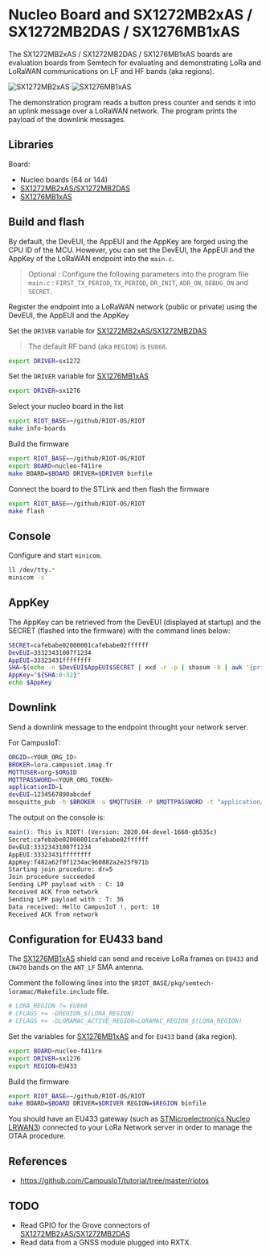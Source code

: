 # Nucleo Board and SX1272MB2xAS / SX1272MB2DAS / SX1276MB1xAS

The SX1272MB2xAS / SX1272MB2DAS / SX1276MB1xAS boards are evaluation boards from Semtech for evaluating and demonstrating LoRa and LoRaWAN communications on LF and HF bands (aka regions).

![SX1272MB2xAS](iamges/sx1272mb2xas-pinout.jpg) ![SX1276MB1xAS](iamges/sx1276mb1xas-pinout.jpg)

The demonstration program reads a button press counter and sends it into an uplink message over a LoRaWAN network. The program prints the payload of the downlink messages. 

## Libraries

Board:
* Nucleo boards (64 or 144)
* [SX1272MB2xAS/SX1272MB2DAS](https://os.mbed.com/components/SX1272MB2xAS/)
* [SX1276MB1xAS](https://os.mbed.com/components/SX1276MB1xAS/)

## Build and flash

By default, the DevEUI, the AppEUI and the AppKey are forged using the CPU ID of the MCU. However, you can set the DevEUI, the AppEUI and the AppKey of the LoRaWAN endpoint into the `main.c`.

> Optional : Configure the following parameters into the program file `main.c` : `FIRST_TX_PERIOD`, `TX_PERIOD`, `DR_INIT`, `ADR_ON`, `DEBUG_ON` and `SECRET`.

Register the endpoint into a LoRaWAN network (public or private) using the DevEUI, the AppEUI and the AppKey

Set the `DRIVER` variable for [SX1272MB2xAS/SX1272MB2DAS](https://os.mbed.com/components/SX1272MB2xAS/)

> The default RF band (aka `REGION`) is `EU868`.

```bash
export DRIVER=sx1272
```

Set the `DRIVER` variable for [SX1276MB1xAS](https://os.mbed.com/components/SX1276MB1xAS/)
```bash
export DRIVER=sx1276
```

Select your nucleo board in the list
```bash
export RIOT_BASE=~/github/RIOT-OS/RIOT
make info-boards
```

Build the firmware
```bash
export RIOT_BASE=~/github/RIOT-OS/RIOT
export BOARD=nucleo-f411re
make BOARD=$BOARD DRIVER=$DRIVER binfile
```

Connect the board to the STLink and then flash the firmware
```bash
export RIOT_BASE=~/github/RIOT-OS/RIOT
make flash
```

## Console
Configure and start `minicom`.

```bash
ll /dev/tty.*
minicom -s
```

## AppKey

The AppKey can be retrieved from the DevEUI (displayed at startup) and the SECRET (flashed into the firmware) with the command lines below:

```bash
SECRET=cafebabe02000001cafebabe02ffffff                                         
DevEUI=33323431007f1234                                                         
AppEUI=33323431ffffffff                                                        
SHA=$(echo -n $DevEUI$AppEUI$SECRET | xxd -r -p | shasum -b | awk '{print $1}')
AppKey="${SHA:0:32}"
echo $AppKey
```

## Downlink

Send a downlink message to the endpoint throught your network server.

For CampusIoT:
```bash
ORGID=<YOUR_ORG_ID>
BROKER=lora.campusiot.imag.fr
MQTTUSER=org-$ORGID
MQTTPASSWORD=<YOUR_ORG_TOKEN>
applicationID=1
devEUI=1234567890abcdef
mosquitto_pub -h $BROKER -u $MQTTUSER -P $MQTTPASSWORD -t "application/$applicationID/device/$devEUI/tx" -m '{"reference": "abcd1234","confirmed": true, "fPort": 10,"data":"SGVsbG8gQ2FtcHVzSW9UICE="}'
```

The output on the console is:
```bash
main(): This is RIOT! (Version: 2020.04-devel-1660-gb535c)
Secret:cafebabe02000001cafebabe02ffffff                                         
DevEUI:33323431007f1234                                                         
AppEUI:33323431ffffffff                                                         
AppKey:f482a62f0f1234ac960882a2e25f971b                                         
Starting join procedure: dr=5                                                   
Join procedure succeeded                                                        
Sending LPP payload with : C: 10                                             
Received ACK from network                                                       
Sending LPP payload with : T: 36                                             
Data received: Hello CampusIoT !, port: 10                                      
Received ACK from network                                                       
```

## Configuration for EU433 band

The [SX1276MB1xAS](https://os.mbed.com/components/SX1276MB1xAS/) shield can send and receive LoRa frames on `EU433` and `CN470` bands on the `ANT_LF` SMA antenna.

Comment the following lines into the `$RIOT_BASE/pkg/semtech-loramac/Makefile.include` file.
```makefile
# LORA_REGION ?= EU868
# CFLAGS += -DREGION_$(LORA_REGION)
# CFLAGS += -DLORAMAC_ACTIVE_REGION=LORAMAC_REGION_$(LORA_REGION)
```

Set the variables for [SX1276MB1xAS](https://os.mbed.com/components/SX1276MB1xAS/) and for `EU433` band (aka region).
```bash
export BOARD=nucleo-f411re
export DRIVER=sx1276
export REGION=EU433
```

Build the firmware
```bash
export RIOT_BASE=~/github/RIOT-OS/RIOT
make BOARD=$BOARD DRIVER=$DRIVER REGION=$REGION binfile
```

You should have an EU433 gateway (such as [STMicroelectronics Nucleo LRWAN3](https://github.com/CampusIoT/tutorial/blob/master/p-nucleo-lrwan/README.md#d%C3%A9marrage-de-la-gateway-lrwan3-433-mhz)) connected to your LoRa Network server in order to manage the OTAA procedure.


## References
* https://github.com/CampusIoT/tutorial/tree/master/riotos

## TODO
* Read GPIO for the Grove connectors of [SX1272MB2xAS/SX1272MB2DAS](https://os.mbed.com/components/SX1272MB2xAS/)
* Read data from a GNSS module plugged into RXTX.
